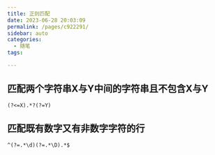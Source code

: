 ```yaml
---
title: 正则匹配
date: 2023-06-28 20:03:09
permalink: /pages/c922291/
sidebar: auto
categories:
  - 随笔
tags:

---
```



## 匹配两个字符串X与Y中间的字符串且不包含X与Y

`(?<=X).*?(?=Y)` 

## 匹配既有数字又有非数字字符的行

`^(?=.*\d)(?=.*\D).*$`